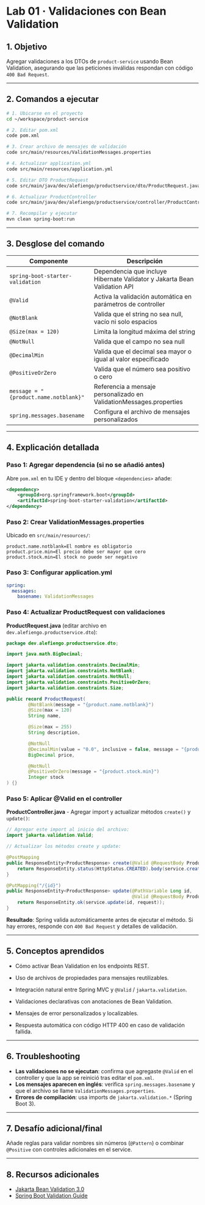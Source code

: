 # Lab 01 · Validaciones con Bean Validation

## 1. Objetivo

Agregar validaciones a los DTOs de `product-service` usando Bean Validation, asegurando que las peticiones inválidas respondan con código `400 Bad Request`.

---

## 2. Comandos a ejecutar

```bash
# 1. Ubicarse en el proyecto
cd ~/workspace/product-service

# 2. Editar pom.xml
code pom.xml

# 3. Crear archivo de mensajes de validación
code src/main/resources/ValidationMessages.properties

# 4. Actualizar application.yml
code src/main/resources/application.yml

# 5. Editar DTO ProductRequest
code src/main/java/dev/alefiengo/productservice/dto/ProductRequest.java

# 6. Actualizar ProductController
code src/main/java/dev/alefiengo/productservice/controller/ProductController.java

# 7. Recompilar y ejecutar
mvn clean spring-boot:run
```

---

## 3. Desglose del comando

| Componente | Descripción |
|------------|-------------|
| `spring-boot-starter-validation` | Dependencia que incluye Hibernate Validator y Jakarta Bean Validation API |
| `@Valid` | Activa la validación automática en parámetros de controller |
| `@NotBlank` | Valida que el string no sea null, vacío ni solo espacios |
| `@Size(max = 120)` | Limita la longitud máxima del string |
| `@NotNull` | Valida que el campo no sea null |
| `@DecimalMin` | Valida que el decimal sea mayor o igual al valor especificado |
| `@PositiveOrZero` | Valida que el número sea positivo o cero |
| `message = "{product.name.notblank}"` | Referencia a mensaje personalizado en ValidationMessages.properties |
| `spring.messages.basename` | Configura el archivo de mensajes personalizados |

---

## 4. Explicación detallada

### Paso 1: Agregar dependencia (si no se añadió antes)

Abre `pom.xml` en tu IDE y dentro del bloque `<dependencies>` añade:
   ```xml
   <dependency>
       <groupId>org.springframework.boot</groupId>
       <artifactId>spring-boot-starter-validation</artifactId>
   </dependency>
   ```

### Paso 2: Crear ValidationMessages.properties

Ubicado en `src/main/resources/`:
```properties
product.name.notblank=El nombre es obligatorio
product.price.min=El precio debe ser mayor que cero
product.stock.min=El stock no puede ser negativo
```

### Paso 3: Configurar application.yml

```yaml
spring:
  messages:
    basename: ValidationMessages
```

### Paso 4: Actualizar ProductRequest con validaciones

**ProductRequest.java** (editar archivo en `dev.alefiengo.productservice.dto`):
```java
package dev.alefiengo.productservice.dto;

import java.math.BigDecimal;

import jakarta.validation.constraints.DecimalMin;
import jakarta.validation.constraints.NotBlank;
import jakarta.validation.constraints.NotNull;
import jakarta.validation.constraints.PositiveOrZero;
import jakarta.validation.constraints.Size;

public record ProductRequest(
        @NotBlank(message = "{product.name.notblank}")
        @Size(max = 120)
        String name,

        @Size(max = 255)
        String description,

        @NotNull
        @DecimalMin(value = "0.0", inclusive = false, message = "{product.price.min}")
        BigDecimal price,

        @NotNull
        @PositiveOrZero(message = "{product.stock.min}")
        Integer stock
) {}
```

### Paso 5: Aplicar @Valid en el controller

**ProductController.java** - Agregar import y actualizar métodos `create()` y `update()`:

```java
// Agregar este import al inicio del archivo:
import jakarta.validation.Valid;

// Actualizar los métodos create y update:

@PostMapping
public ResponseEntity<ProductResponse> create(@Valid @RequestBody ProductRequest request) {
    return ResponseEntity.status(HttpStatus.CREATED).body(service.create(request));
}

@PutMapping("/{id}")
public ResponseEntity<ProductResponse> update(@PathVariable Long id,
                                              @Valid @RequestBody ProductRequest request) {
    return ResponseEntity.ok(service.update(id, request));
}
```

**Resultado**: Spring valida automáticamente antes de ejecutar el método. Si hay errores, responde con `400 Bad Request` y detalles de validación.

---

## 5. Conceptos aprendidos

- Cómo activar Bean Validation en los endpoints REST.
- Uso de archivos de propiedades para mensajes reutilizables.
- Integración natural entre Spring MVC y `@Valid` / `jakarta.validation`.

- Validaciones declarativas con anotaciones de Bean Validation.
- Mensajes de error personalizados y localizables.
- Respuesta automática con código HTTP 400 en caso de validación fallida.

---

## 6. Troubleshooting

- **Las validaciones no se ejecutan**: confirma que agregaste `@Valid` en el controller y que la app se reinició tras editar el `pom.xml`.
- **Los mensajes aparecen en inglés**: verifica `spring.messages.basename` y que el archivo se llame `ValidationMessages.properties`.
- **Errores de compilación**: usa imports de `jakarta.validation.*` (Spring Boot 3).

---

## 7. Desafío adicional/final

Añade reglas para validar nombres sin números (`@Pattern`) o combinar `@Positive` con controles adicionales en el service.

---

## 8. Recursos adicionales

- [Jakarta Bean Validation 3.0](https://jakarta.ee/specifications/bean-validation/3.0/)
- [Spring Boot Validation Guide](https://spring.io/guides/gs/validating-form-input/)
